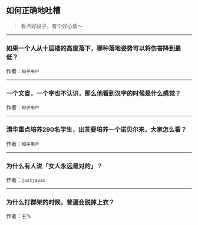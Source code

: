 ## 如何正确地吐槽

> 看点好段子，有个好心情～


 
---

### 如果一个人从十层楼的高度落下，哪种落地姿势可以将伤害降到最低？

> 


作者：`知乎用户`

---

### 一个文盲，一个字也不认识，那么他看到汉字的时候是什么感觉？

> 


作者：`知乎用户`

---

### 清华重点培养290名学生，出言要培养一个诺贝尔来，大家怎么看？

> 


作者：`知乎用户`

---

### 为什么有人说「女人永远是对的」？

> 


作者：`justjavac`

---

### 为什么打群架的时候，普遍会脱掉上衣？

> 


作者：`王飞`